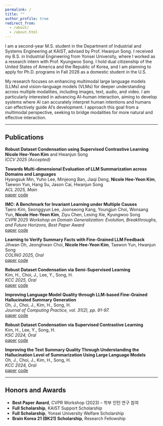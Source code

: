 ```yaml
---
permalink: /
title: ""
author_profile: true
redirect_from: 
  - /about/
  - /about.html
---
```


I am a second-year M.S. student in the Department of Industrial and Systems Engineering at KAIST, advised by Prof. Hwanjun Song. I received my B.S. in Industrial Engineering from Yonsei University, where I worked as a research intern with Prof. Kyungwoo Song. I hold dual citizenship of the United States of America and the Republic of Korea, and I am planning to apply for Ph.D. programs in Fall 2026 as a domestic student in the U.S.

My research focuses on enhancing multimodal large language models (LLMs) and vision–language models (VLMs) for deeper understanding across multiple modalities, including images, text, audio, and video. I am particularly interested in advancing AI–human interaction, aiming to develop systems where AI can accurately interpret human intentions and humans can effectively guide AI’s development. I approach this goal from a multimodal perspective, seeking to bridge modalities for more natural and effective interaction.

---

## Publications

**Robust Dataset Condensation using Supervised Contrastive Learning**  
**Nicole Hee-Yeon Kim** and Hwanjun Song  
*ICCV 2025 (Accepted)*

**Towards Multi-dimensional Evaluation of LLM Summarization across Domains and Languages**  
Hyangsuk Min, Yuho Lee, Minjeong Ban, Jiaqi Deng, **Nicole Hee-Yeon Kim**, Taewon Yun, Hang Su, Jason Cai, Hwanjun Song  
*ACL 2025, Main*  
[paper](https://arxiv.org/abs/2506.00549) [code](https://github.com/DISL-Lab/MSumBench)

**IMC: A Benchmark for Invariant Learning under Multiple Causes**  
Taero Kim, Seonggyun Lee, Joonseong Kang, Youngjun Choi, Wonsang Yun, **Nicole Hee-Yeon Kim**, Ziyu Chen, Lexing Xie, Kyungwoo Song  
*CVPR 2025 Workshop on Domain Generalization: Evolution, Breakthroughs, and Future Horizons, Best Paper Award*  
[paper](https://openaccess.thecvf.com/content/CVPR2025W/DG-EBF/html/Kim_IMC_A_Benchmark_for_Invariant_Learning_under_Multiple_Causes_CVPRW_2025_paper.html) [code](https://github.com/MLAI-Yonsei/multiple_causes)

**Learning to Verify Summary Facts with Fine-Grained LLM Feedback**  
Jihwan Oh, Jeonghwan Choi, **Nicole Hee-Yeon Kim**, Taewon Yun, Hwanjun Song  
*COLING 2025, Oral*  
[paper](https://arxiv.org/abs/2412.10689) [code](https://github.com/DISL-Lab/FineSumFact)

**Robust Dataset Condensation via Semi-Supervised Learning**  
Kim, H., Choi, J., Lee, Y., Song, H.  
*KCC 2025, Oral*  
[paper](LINK_TO_PAPER) [code](LINK_TO_CODE)

**Improving Language Model Quality through LLM-based Fine-Grained Hallucinated Summary Generation**  
Oh, J., Choi, J., Kim, H., Song, H.  
*Journal of Computing Practice, vol. 31(2), pp. 91-97.*  
[paper](LINK_TO_PAPER) [code](LINK_TO_CODE)

**Robust Dataset Condensation via Supervised Contrastive Learning**  
Kim, H., Lee, Y., Song, H.  
*KSC 2024, Oral*  
[paper](LINK_TO_PAPER) [code](LINK_TO_CODE)

**Improving the Text Summary Quality Through Understanding the Hallucination Level of Summarization Using Large Language Models**  
Oh, J., Choi, J., Kim, H., Song, H.  
*KCC 2024, Oral*  
[paper](LINK_TO_PAPER) [code](LINK_TO_CODE)

---

## Honors and Awards

- **Best Paper Award**, CVPR Workshop (2023) – 학부 인턴 연구 참여
- **Full Scholarship**, KAIST Support Scholarship
- **Full Scholarship**, Yonsei University Welfare Scholarship
- **Brain Korea 21 (BK21) Scholarship**, Research Fellowship

